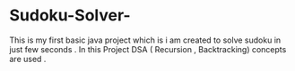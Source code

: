 # Sudoku-Solver-
This is my first basic java project which is i am created  to solve sudoku in just few seconds . In this Project DSA ( Recursion , Backtracking) concepts are used .
